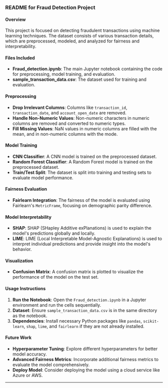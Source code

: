 ### README for Fraud Detection Project

#### Overview
This project is focused on detecting fraudulent transactions using machine learning techniques. The dataset consists of various transaction details, which are preprocessed, modeled, and analyzed for fairness and interpretability.

#### Files Included
- **Fraud_detection.ipynb**: The main Jupyter notebook containing the code for preprocessing, model training, and evaluation.
- **sample_transaction_data.csv**: The dataset used for training and evaluation.

#### Preprocessing
- **Drop Irrelevant Columns**: Columns like `transaction_id`, `transaction_date`, and `account_open_date` are removed.
- **Handle Non-Numeric Values**: Non-numeric characters in numeric columns are removed and converted to numeric types.
- **Fill Missing Values**: NaN values in numeric columns are filled with the mean, and in non-numeric columns with the mode.

#### Model Training
- **CNN Classifier**: A CNN model is trained on the preprocessed dataset.
- **Random Forest Classifier**: A Random Forest model is trained on the preprocessed dataset.
- **Train/Test Split**: The dataset is split into training and testing sets to evaluate model performance.

#### Fairness Evaluation
- **Fairlearn Integration**: The fairness of the model is evaluated using Fairlearn's `MetricFrame`, focusing on demographic parity difference.

#### Model Interpretability
- **SHAP**: SHAP (SHapley Additive exPlanations) is used to explain the model's predictions globally and locally.
- **LIME**: LIME (Local Interpretable Model-Agnostic Explanations) is used to interpret individual predictions and provide insight into the model's behavior.

#### Visualization
- **Confusion Matrix**: A confusion matrix is plotted to visualize the performance of the model on the test set.

#### Usage Instructions
1. **Run the Notebook**: Open the `Fraud_detection.ipynb` in a Jupyter environment and run the cells sequentially.
2. **Dataset**: Ensure `sample_transaction_data.csv` is in the same directory as the notebook.
3. **Dependencies**: Install necessary Python packages like `pandas`, `scikit-learn`, `shap`, `lime`, and `fairlearn` if they are not already installed.

#### Future Work
- **Hyperparameter Tuning**: Explore different hyperparameters for better model accuracy.
- **Advanced Fairness Metrics**: Incorporate additional fairness metrics to evaluate the model comprehensively.
- **Deploy Model**: Consider deploying the model using a cloud service like Azure or AWS.

---
 